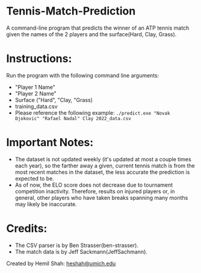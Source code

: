 # Tennis-Match-Prediction
A command-line program that predicts the winner of an ATP tennis match given the names of the 2 players and the surface(Hard, Clay, Grass).

# Instructions:
Run the program with the following command line arguments:
- "Player 1 Name"
- "Player 2 Name"
- Surface ("Hard", "Clay, "Grass)
- training_data.csv
- Please reference the following example: 
` ./predict.exe "Novak Djokovic" "Rafael Nadal" Clay 2022_data.csv `

# Important Notes:
- The dataset is not updated weekly (it's updated at most a couple times each year), so the farther away a given, current tennis match is from the most recent matches in the dataset, the less accurate the prediction is expected to be. 
- As of now, the ELO score does not decrease due to tournament competition inactivity. Therefore, results on injured players or, in general, other players who have taken breaks spanning many months may likely be inaccurate.

# Credits:
- The CSV parser is by Ben Strasser(ben-strasser).
- The match data is by Jeff Sackmann(JeffSachmann).

Created by Hemil Shah: <heshah@umich.edu>
